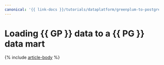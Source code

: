 ```yaml
---
canonical: '{{ link-docs }}/tutorials/dataplatform/greenplum-to-postgresql'
---
```


# Loading {{ GP }} data to a {{ PG }} data mart

{% include [article-body](../../_tutorials/dataplatform/datatransfer/mgp-to-mpg.md) %}
